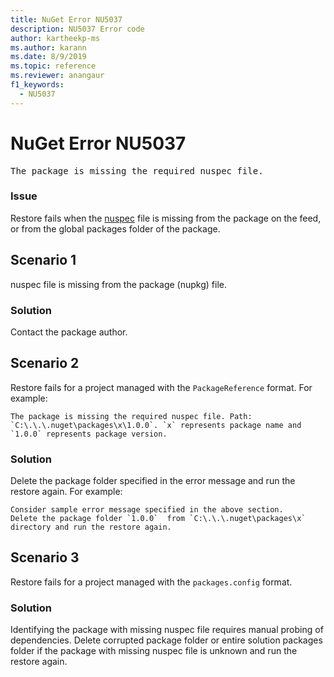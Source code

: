 ```yaml
---
title: NuGet Error NU5037
description: NU5037 Error code
author: kartheekp-ms
ms.author: karann
ms.date: 8/9/2019
ms.topic: reference
ms.reviewer: anangaur
f1_keywords: 
  - NU5037
---
```


# NuGet Error NU5037
<pre>The package is missing the required nuspec file.</pre>

### Issue

Restore fails when the [nuspec](../nuspec.md) file is missing from the package on the feed, or from the global packages folder of the package.

## Scenario 1

nuspec file is missing from the package (nupkg) file.

### Solution

Contact the package author. 

## Scenario 2

Restore fails for a project managed with the `PackageReference` format. For example:
```
The package is missing the required nuspec file. Path: `C:\.\.\.nuget\packages\x\1.0.0`. `x` represents package name and `1.0.0` represents package version.
```

### Solution

Delete the package folder specified in the error message and run the restore again. For example:
```
Consider sample error message specified in the above section.
Delete the package folder `1.0.0`  from `C:\.\.\.nuget\packages\x` directory and run the restore again.
```

## Scenario 3

Restore fails for a project managed with the `packages.config` format.

### Solution

Identifying the package with missing nuspec file requires manual probing of dependencies. Delete corrupted package folder or entire solution packages folder if the package with missing nuspec file is unknown and run the restore again.